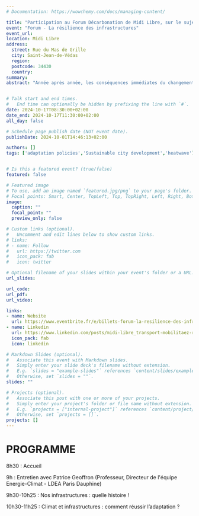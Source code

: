```yaml
---
# Documentation: https://wowchemy.com/docs/managing-content/

title: "Participation au Forum Décarbonation de Midi Libre, sur le sujet de la Résilience des Infrastructures"
event: "Forum - La résilience des infrastructures"
event_url:
location: Midi Libre
address:
  street: Rue du Mas de Grille  
  city: Saint-Jean-de-Védas
  region:
  postcode: 34430
  country:
summary:  
abstract: "Année après année, les conséquences immédiates du changement climatique se font ressentir sur nos écosystèmes, nos activités sociales et économiques, mais également nos infrastructures. Forte chaleur, inondation, séisme…, nos infrastructures sont mises à rude épreuve, notamment en Occitanie et sur l’arc méditerranéen. Comment les territoires, gestionnaires et entreprises s’adaptent pour faire face aux effets du changement climatique ? Comment les pouvoirs publics et les professionnels repensent leur manière de concevoir et faire évoluer les infrastructures dans le cadre de la transition environnementale ? Ce forum, animé par Olivier BISCAYE, Directeur délégué, Directeur de la rédaction de Midi Libre, apportera les réponses des experts, des collectivités et les solutions à développer."


# Talk start and end times.
#   End time can optionally be hidden by prefixing the line with `#`.
date: 2024-10-17T08:30:00+02:00
date_end: 2024-10-17T11:30:00+02:00
all_day: false

# Schedule page publish date (NOT event date).
publishDate: 2024-10-01T14:46:13+02:00

authors: []
tags: ['adaptation policies','Sustainable city development','heatwave']


# Is this a featured event? (true/false)
featured: false

# Featured image
# To use, add an image named `featured.jpg/png` to your page's folder. 
# Focal points: Smart, Center, TopLeft, Top, TopRight, Left, Right, BottomLeft, Bottom, BottomRight.
image:
  caption: ""
  focal_point: ""
  preview_only: false

# Custom links (optional).
#   Uncomment and edit lines below to show custom links.
# links:
# - name: Follow
#   url: https://twitter.com
#   icon_pack: fab
#   icon: twitter

# Optional filename of your slides within your event's folder or a URL.
url_slides:

url_code:
url_pdf:
url_video:

links:
- name: Website
  url: https://www.eventbrite.fr/e/billets-forum-la-resilience-des-infrastructures-970443601937
- name: Linkedin
  url: https://www.linkedin.com/posts/midi-libre_transport-mobilitaez-routes-activity-7246928754411753472-t5lq
  icon_pack: fab
  icon: linkedin

# Markdown Slides (optional).
#   Associate this event with Markdown slides.
#   Simply enter your slide deck's filename without extension.
#   E.g. `slides = "example-slides"` references `content/slides/example-slides.md`.
#   Otherwise, set `slides = ""`.
slides: ""

# Projects (optional).
#   Associate this post with one or more of your projects.
#   Simply enter your project's folder or file name without extension.
#   E.g. `projects = ["internal-project"]` references `content/project/deep-learning/index.md`.
#   Otherwise, set `projects = []`.
projects: []
---
```



# PROGRAMME

8h30 : Accueil

9h : Entretien avec Patrice Geoffron (Professeur, Directeur de l'équipe Energie-Climat - LDEA Paris Dauphine)

9h30-10h25 : Nos infrastructures : quelle histoire !

10h30-11h25 : Climat et infrastructures : comment réussir l’adaptation ? 